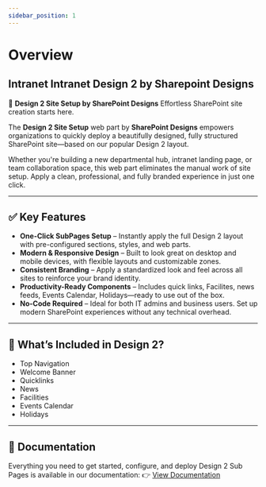 ```yaml
---
sidebar_position: 1
---
```

# Overview

## Intranet Intranet Design 2 by Sharepoint Designs

🧩 **Design 2 Site Setup by SharePoint Designs**
Effortless SharePoint site creation starts here.

The **Design 2 Site Setup** web part by **SharePoint Designs** empowers organizations to quickly deploy a beautifully designed, fully structured SharePoint site—based on our popular Design 2 layout.

Whether you're building a new departmental hub, intranet landing page, or team collaboration space, this web part eliminates the manual work of site setup. Apply a clean, professional, and fully branded experience in just one click.

---

## ✅ Key Features

- **One-Click SubPages Setup** – Instantly apply the full Design 2 layout with pre-configured sections, styles, and web parts.
- **Modern & Responsive Design** – Built to look great on desktop and mobile devices, with flexible layouts and customizable zones.
- **Consistent Branding** – Apply a standardized look and feel across all sites to reinforce your brand identity.
- **Productivity-Ready Components** – Includes quick links, Facilites, news feeds, Events Calendar, Holidays—ready to use out of the box.
- **No-Code Required** – Ideal for both IT admins and business users. Set up modern SharePoint experiences without any technical overhead.

---

## 🚀 What’s Included in Design 2?

- Top Navigation
- Welcome Banner
- Quicklinks
- News
- Facilities
- Events Calendar
- Holidays

---

## 📄 Documentation

Everything you need to get started, configure, and deploy Design 2 Sub Pages is available in our documentation:
👉 [View Documentation](/documentation/docs/design-2/installation)
